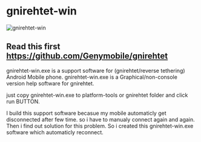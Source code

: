 # gnirehtet-win
![gnirehtet-win](https://github.com/rahul-amin/gnirehtet-windows/blob/master/gn.JPG?raw=true)
## Read this first https://github.com/Genymobile/gnirehtet

gnirehtet-win.exe is a support software for (gnirehtet/reverse tethering) Android Mobile phone.
gnirehtet-win.exe is a Graphical/non-console version help software for gnirehtet.

just copy gnirehtet-win.exe to platform-tools or gnirehtet folder and click run BUTTON.


I build this support software becasue my mobile automaticly get disconnected after few time. so i have to manualy connect again and again. Then i find out solution for this problem. So i created this gnirehtet-win.exe software which automaticly reconnect.

